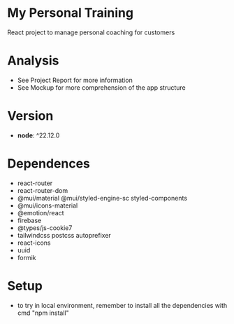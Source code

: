 # My Personal Training

React project to manage personal coaching for customers

# Analysis
* See Project Report for more information
* See Mockup for more comprehension of the app structure

# Version

- **node**: ^22.12.0

# Dependences
* react-router
* react-router-dom
* @mui/material @mui/styled-engine-sc styled-components
* @mui/icons-material
* @emotion/react
* firebase
* @types/js-cookie7
* tailwindcss postcss autoprefixer
* react-icons
* uuid
* formik

# Setup
* to try in local environment, remember to install all the dependencies with cmd "npm install"
